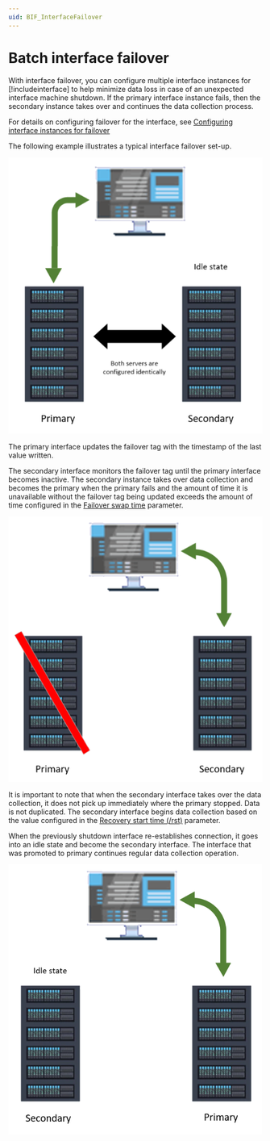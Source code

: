 ```yaml
---
uid: BIF_InterfaceFailover
---
```


# Batch interface failover

With interface failover, you can configure multiple interface instances for [!includeinterface] to help minimize data loss in case of an unexpected interface machine shutdown. If the primary interface instance fails, then the secondary instance takes over and continues the data collection process. 

For details on configuring failover for the interface, see [Configuring interface instances for failover](/installation-prerequisites/installation-prerequisites/configure-interface-instances-for-failover.md)

The following example illustrates a typical interface failover set-up.

![Primaryoperational](../images/Failover-1.png)

The primary interface updates the failover tag with the timestamp of the last value written.

The secondary interface monitors the failover tag until the primary interface becomes inactive. The secondary instance takes over data collection and becomes the primary when the primary fails and the amount of time it is unavailable without the failover tag being updated exceeds the amount of time configured in the [Failover swap time](/pi-event-frames-interface-manager/operational-settings-tab.md) parameter. 

![Primaryinactive](../images/Failover-2.png)

It is important to note that when the secondary interface takes over the data collection, it does not pick up immediately where the primary stopped. Data is not duplicated. The secondary interface begins data collection based on the value configured in the [Recovery start time (/rst)](/command-line-parameter-reference/command-line-parameter-reference.md) parameter.

When the previously shutdown interface re-establishes connection, it goes into an idle state and become the secondary interface. The interface that was promoted to primary continues regular data collection operation.

![Secondaryprimary](../images/Failover-3.png)
